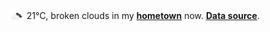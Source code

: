 <img src="assets/weather.png?hour=2024-03-19-04" alt="broken clouds" width="25" height="25" style="vertical-align:middle;position:relative;top:-1pt;"/> 21&deg;C, broken clouds in my [**hometown**](https://en.wikipedia.org/wiki/Shantou) now. [**Data source**](https://openweathermap.org/).
